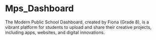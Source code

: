 # Mps_Dashboard
The Modern Public School Dashboard, created by Fiona (Grade 8), is a vibrant platform for students to upload and share their creative projects, including apps, websites, and digital innovations.
